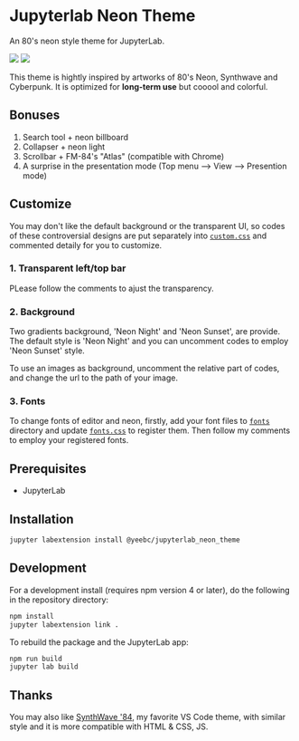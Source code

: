 # Jupyterlab Neon Theme

An 80's neon style theme for JupyterLab.

<img src="https://raw.githubusercontent.com/yeebc/jupyterlab-neon-theme/master/screenshot/Neon Night.png" />
<img src="https://raw.githubusercontent.com/yeebc/jupyterlab-neon-theme/master/screenshot/Neon Sunset.png" />

This theme is hightly inspired by artworks of 80's Neon, Synthwave and Cyberpunk. It is optimized for **long-term use** but cooool and colorful.

## Bonuses
1. Search tool + neon billboard
2. Collapser + neon light
3. Scrollbar + FM-84's "Atlas"  (compatible with Chrome)
4. A surprise in the presentation mode (Top menu --> View --> Presention mode)

## Customize
You may don't like the default background or the transparent UI, so codes of these controversial designs are put separately into [`custom.css`](https://github.com/yeebc/jupyterlab-neon-theme/tree/master/style/custom.css) and commented detaily for you to customize.

### 1. Transparent left/top bar
PLease follow the comments to ajust the transparency.

### 2. Background
Two gradients background, 'Neon Night' and 'Neon Sunset', are provide. The default style is 'Neon Night' and you can uncomment codes to employ 'Neon Sunset' style.

To use an images as background, uncomment the relative part of codes, and change the url to the path of your image.

### 3. Fonts
To change fonts of editor and neon, firstly, add your font files to [`fonts`](https://github.com/yeebc/jupyterlab-neon-theme/tree/master/style/fonts) directory and update [`fonts.css`](https://github.com/yeebc/jupyterlab-neon-theme/blob/master/style/fonts.css) to register them. Then follow my comments to employ your registered fonts.


## Prerequisites

* JupyterLab

## Installation

```bash
jupyter labextension install @yeebc/jupyterlab_neon_theme
```

## Development

For a development install (requires npm version 4 or later), do the following in the repository directory:

```bash
npm install
jupyter labextension link .
```

To rebuild the package and the JupyterLab app:

```bash
npm run build
jupyter lab build
```

## Thanks
You may also like  [SynthWave '84](https://github.com/robb0wen/synthwave-vscode), my favorite VS Code theme,  with similar style and  it is more compatible with HTML & CSS, JS.
